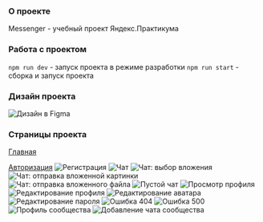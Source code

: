 ### **О проекте**
Messenger - учебный проект Яндекс.Практикума

### **Работа с проектом**
```npm run dev``` - запуск проекта в режиме разработки
```npm run start``` - сборка и запуск проекта


### **Дизайн проекта**
![Дизайн в Figma](https://www.figma.com/file/ALQ7CC5h4Zg3Ciow2FfPew/Untitled?type=design&node-id=0%3A1&mode=design&t=Zwu1RzkfLrN4Prfm-1)

### **Страницы проекта**
[Главная](https://teal-travesseiro-51b42f.netlify.app/)

[Авторизация](https://teal-travesseiro-51b42f.netlify.app/pages/auth/auth)
![Регистрация](https://teal-travesseiro-51b42f.netlify.app/pages/register/register)
![Чат](https://teal-travesseiro-51b42f.netlify.app/pages/chat/chat)
![Чат: выбор вложения](https://teal-travesseiro-51b42f.netlify.app/pages/chat/chat-choose-attach)
![Чат: отправка вложенной картинки](https://teal-travesseiro-51b42f.netlify.app/pages/chat/chat-choose-attach-pic)
![Чат: отправка вложенного файла](https://teal-travesseiro-51b42f.netlify.app/pages/chat/chat-choose-attach-file)
![Пустой чат](https://teal-travesseiro-51b42f.netlify.app/pages/chat/chat-empty)
![Просмотр профиля](https://teal-travesseiro-51b42f.netlify.app/pages/profile/profile)
![Редактирование профиля](https://teal-travesseiro-51b42f.netlify.app/pages/profile/profile-edit)
![Редактирование аватара](https://teal-travesseiro-51b42f.netlify.app/pages/profile/profile-edit-photo)
![Редактирование пароля](https://teal-travesseiro-51b42f.netlify.app/pages/password-edit/password-edit)
![Ошибка 404](https://teal-travesseiro-51b42f.netlify.app/pages/error/404)
![Ошибка 500](https://teal-travesseiro-51b42f.netlify.app/pages/error/500)
![Профиль сообщества](https://teal-travesseiro-51b42f.netlify.app/pages/community/community)
![Добавление чата сообщества](https://teal-travesseiro-51b42f.netlify.app/pages/community/community-edit)
